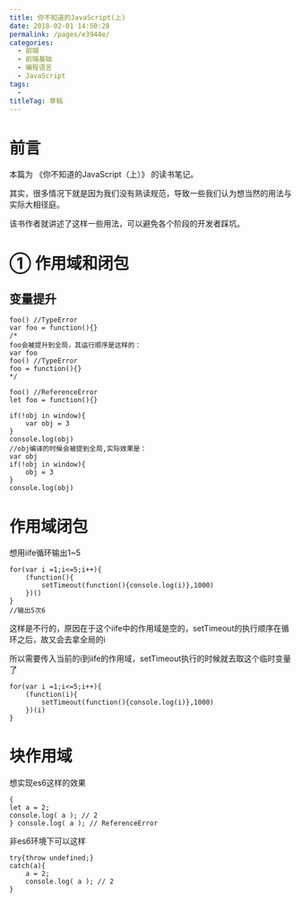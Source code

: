 ```yaml
---
title: 你不知道的JavaScript(上)
date: 2018-02-01 14:50:28
permalink: /pages/e3944e/
categories: 
  - 前端
  - 前端基础
  - 编程语言
  - JavaScript
tags: 
  - 
titleTag: 草稿
---
```

# 前言

本篇为 《你不知道的JavaScript（上）》 的读书笔记。

其实，很多情况下就是因为我们没有熟读规范，导致一些我们认为想当然的用法与实际大相径庭。

该书作者就讲述了这样一些用法，可以避免各个阶段的开发者踩坑。

# ① 作用域和闭包

## 变量提升

```
foo() //TypeError
var foo = function(){}
/*
foo会被提升到全局，其运行顺序是这样的：
var foo
foo() //TypeError
foo = function(){}
*/

foo() //ReferenceError
let foo = function(){}

if(!obj in window){
	var obj = 3 
}
console.log(obj)
//obj编译的时候会被提到全局,实际效果是：
var obj
if(!obj in window){
	obj = 3 
}
console.log(obj)
```

# 作用域闭包

想用iife循环输出1~5
```
for(var i =1;i<=5;i++){
	(function(){
		setTimeout(function(){console.log(i)},1000)
	})()
}
//输出5次6
```

这样是不行的，原因在于这个iife中的作用域是空的，setTimeout的执行顺序在循环之后，故又会去拿全局的i

所以需要传入当前的i到iife的作用域，setTimeout执行的时候就去取这个临时变量了

```
for(var i =1;i<=5;i++){
	(function(i){
		setTimeout(function(){console.log(i)},1000)
	})(i)
}
```

# 块作用域

想实现es6这样的效果
```
{
let a = 2;
console.log( a ); // 2
} console.log( a ); // ReferenceError
```

非es6环境下可以这样

```
try{throw undefined;}
catch(a){
	a = 2;
	console.log( a ); // 2
}
```
